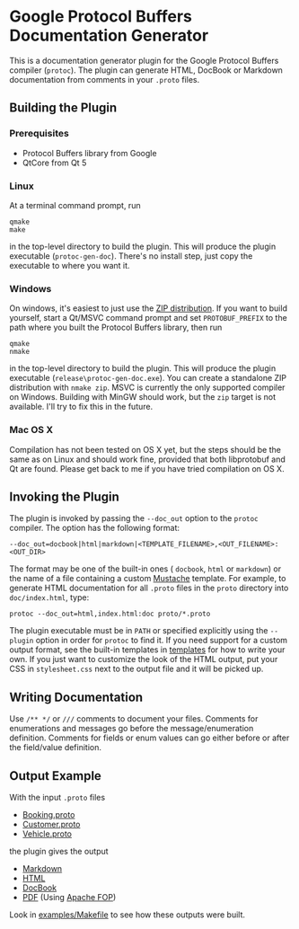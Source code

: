 # Google Protocol Buffers<br>Documentation Generator

This is a documentation generator plugin for the Google Protocol
Buffers compiler (`protoc`). The plugin can generate HTML, DocBook
or Markdown documentation from comments in your `.proto` files.

## Building the Plugin

### Prerequisites
* Protocol Buffers library from Google
* QtCore from Qt 5

### Linux
At a terminal command prompt, run

    qmake
    make

in the top-level directory to build the plugin. This will produce
the plugin executable (`protoc-gen-doc`). There's no install step,
just copy the executable to where you want it.

### Windows
On windows, it's easiest to just use the [ZIP distribution][release_zip].
If you want to build yourself, start a Qt/MSVC command prompt and
set `PROTOBUF_PREFIX` to the path where you built the Protocol
Buffers library, then run

    qmake
    nmake   

in the top-level directory to build the plugin. This will produce
the plugin executable (`release\protoc-gen-doc.exe`). You can
create a standalone ZIP distribution with `nmake zip`. MSVC is
currently the only supported compiler on Windows. Building with
MinGW should work, but the `zip` target is not available. I'll try
to fix this in the future.

### Mac OS X
Compilation has not been tested on OS X yet, but the steps should
be the same as on Linux and should work fine, provided that both
libprotobuf and Qt are found. Please get back to me if you have
tried compilation on OS X.

## Invoking the Plugin

The plugin is invoked by passing the `--doc_out` option to the
`protoc` compiler. The option has the following format:

    --doc_out=docbook|html|markdown|<TEMPLATE_FILENAME>,<OUT_FILENAME>:<OUT_DIR>

The format may be one of the built-in ones ( `docbook`, `html` or
`markdown`) or the name of a file containing a custom
[Mustache][mustache] template. For example, to generate HTML
documentation for all `.proto` files in the `proto` directory into
`doc/index.html`, type:

    protoc --doc_out=html,index.html:doc proto/*.proto

The plugin executable must be in `PATH` or specified explicitly
using the `--plugin` option in order for `protoc` to find it. If
you need support for a custom output format, see the built-in
templates in [templates](templates) for how to write your
own. If you just want to customize the look of the HTML output,
put your CSS in `stylesheet.css` next to the output file and it
will be picked up.

## Writing Documentation

Use `/** */` or `///` comments to document your files. Comments
for enumerations and messages go before the message/enumeration
definition. Comments for fields or enum values can go either
before or after the field/value definition.

## Output Example

With the input `.proto` files

* [Booking.proto](examples/proto/Booking.proto)
* [Customer.proto](examples/proto/Customer.proto)
* [Vehicle.proto](examples/proto/Vehicle.proto)

the plugin gives the output

* [Markdown](examples/doc/example.md)
* [HTML][html_preview]
* [DocBook](examples/doc/example.docbook)
* [PDF](examples/doc/example.pdf?raw=true) (Using [Apache FOP][fop])

Look in [examples/Makefile](examples/Makefile) to see how these
outputs were built.


[mustache]: http://mustache.github.io/ "Mustache - Logic-less templates"
[fop]: http://xmlgraphics.apache.org/fop/ "Apache™ FOP (Formatting Objects Processor)"
[html_preview]: https://rawgit.com/estan/protoc-gen-doc/master/examples/doc/example.html "HTML Example Output"
[release_zip]: https://github.com/estan/protoc-gen-doc/releases/download/v0.2/protoc-gen-doc-v0.2-win32.zip "Release 0.2 for Windows"
